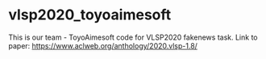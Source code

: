 # vlsp2020_toyoaimesoft
This is our team - ToyoAimesoft code for VLSP2020 fakenews task.
Link to paper: https://www.aclweb.org/anthology/2020.vlsp-1.8/
